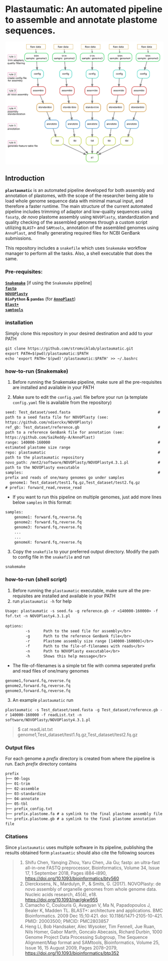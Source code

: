 # Plastaumatic: An automated pipeline to assemble and annotate plastome sequences. 
![](./pipeline.png)

## Introduction
**`plastaumatic`** is an automated pipeline developed for both assembly and annotation of plastomes, with the scope of the researcher being able to load whole genome sequence data with minimal manual input, and therefore a faster runtime. The main structure of the current automated pipeline includes trimming of adaptor and low-quality sequences using `fasatp`, *de novo* plastome assembly using `NOVOPlasty`, standardization and quality checking of the assembled genomes through a custom script utilizing `BLAST+` and `SAMtools`, annotation of the assembled genomes using `AnnoPlast`, and finally generating required files for NCBI GenBank submissions.

This repository includes a `snakefile` which uses `Snakemake` workflow manager to perform all the tasks. Also, a shell executable that does the same. 

### Pre-requisites:
[**`Snakemake`**](https://snakemake.readthedocs.io/en/stable/tutorial/setup.html) [if using the `Snakemake` pipeline] </br>
[**`fastp`**](https://github.com/OpenGene/fastp) </br>
[**`NOVOPlasty`**](https://github.com/ndierckx/NOVOPlasty) </br>
**`BioPython` & `pandas`** (for [**`AnnoPlast`**](https://github.com/SaiReddy-A/AnnoPlast)) </br>
[**`Blast+`**](https://blast.ncbi.nlm.nih.gov/Blast.cgi?PAGE_TYPE=BlastDocs&DOC_TYPE=Download) </br>
[**`samtools`**](http://www.htslib.org/download/) </br>


### installation
Simply clone this repository in your desired destination and add to your PATH</br>

    git clone https://github.com/stromviklab/plastaumatic.git
    export PATH=$(pwd)/plastaumatic:$PATH
    echo 'export PATH='$(pwd)'/plastaumatic:$PATH' >> ~/.bashrc


### how-to-run (Snakemake)
1. Before running the Snakemake pipeline, make sure all the pre-requisites are installed and available in your PATH

2. Make sure to edit the `config.yaml` file before your run (a template `config.yaml` file is available from the repository)

````
seed: Test_dataset/seed.fasta                                       # path to a seed fasta file for NOVOPlasty (see: https://github.com/ndierckx/NOVOPlasty)
ref_gb: Test_dataset/reference.gb                                   # path to a reference GenBank file for annotation (see: https://github.com/SaiReddy-A/AnnoPlast) 
range: 140000-160000                                                # estimated plastome size range 
repo: plastaumatic                                                  # path to the plastaumatic repository
novo_path: /mnt2/software/NOVOPlasty/NOVOPlasty4.3.1.pl             # path to the NOVOPlasty executable
samples:                                                            # prefix and reads of one/many genomes go under samples
  genome1: Test_dataset/test1.fq.gz,Test_dataset/test2.fq.gz            # prefix: forward_read,revese_read
````
* If you want to run this pipeline on multiple genomes, just add more lines below `samples` in this format:
````
samples:
    genome1: forward.fq,reverse.fq
    genome2: forward.fq,reverse.fq
    genome3: forward.fq,reverse.fq
    ...
    ...
    genomeX: forward.fq,reverse.fq
````

3. Copy the `snakefile` to your preferred output directory. Modify the path to config file in the `snakefile` and run </br>

````
snakemake
````    


### how-to-run (shell script)
1. Before running the `plastaumatic` executable, make sure all the pre-requisites are installed and available in your PATH
2. run `plastaumatic -h` for help</br>
````
Usage: plastaumatic -s seed.fa -g reference.gb -r <140000-160000> -f fof.txt -n NOVOPlasty4.3.1.pl

options:
         -s      Path to the seed file for assembly</br>
         -g      Path to the reference GenBank file</br>
         -r      Plastome assembly size range [140000-160000]</br>
         -f      Path to the file-of-filenames with reads</br>
         -n      Path to NOVOPlasty executable</br>
         -h      Shows this help message</br>
````

* The file-of-filenames is a simple txt file with comma seperated prefix and read files of one/many genomes   
````
genome1,forward.fq,reverse.fq
genome2,forward.fq,reverse.fq
genome3,forward.fq,reverse.fq
````

3. An example `plastaumatic` run </br>

````
plastaumatic -s Test_dataset/seed.fasta -g Test_dataset/reference.gb -r 140000-160000 -f readList.txt -n software/NOVOPlasty/NOVOPlasty4.3.1.pl      
````    
> $ cat readList.txt</br>
> genome1,Test_dataset/test1.fq.gz,Test_dataset/test2.fq.gz




### Output files
For each genome a *prefix* directory is created from where the pipeline is run. Each *prefix* directory contains
```
prefix
├── 00-logs
├── 01-trim
├── 02-assemble
├── 03-standardize
├── 04-annotate
├── 05-tbl
├── prefix_config.txt
├── prefix.plastome.fa # a symlink to the final plastome assembly file  
└── prefix.plastome.gb # a symlink to the final plastome annotation file
```




### Citations
Since `plastaumatic` uses multiple software in its pipeline, publishing the results obtained form `plastaumtic` should also cite the following sources

> 1. Shifu Chen, Yanqing Zhou, Yaru Chen, Jia Gu; fastp: an ultra-fast all-in-one FASTQ preprocessor, Bioinformatics, Volume 34, Issue 17, 1 September 2018, Pages i884–i890, https://doi.org/10.1093/bioinformatics/bty560
> 2. Dierckxsens, N., Mardulyn, P., & Smits, G. (2017). NOVOPlasty: de novo assembly of organelle genomes from whole genome data. Nucleic acids research, 45(4), e18. https://doi.org/10.1093/nar/gkw955
> 3. Camacho C, Coulouris G, Avagyan V, Ma N, Papadopoulos J, Bealer K, Madden TL. BLAST+: architecture and applications. BMC Bioinformatics. 2009 Dec 15;10:421. doi: 10.1186/1471-2105-10-421. PMID: 20003500; PMCID: PMC2803857
> 4. Heng Li, Bob Handsaker, Alec Wysoker, Tim Fennell, Jue Ruan, Nils Homer, Gabor Marth, Goncalo Abecasis, Richard Durbin, 1000 Genome Project Data Processing Subgroup, The Sequence Alignment/Map format and SAMtools, Bioinformatics, Volume 25, Issue 16, 15 August 2009, Pages 2078–2079, https://doi.org/10.1093/bioinformatics/btp352


